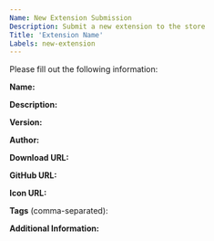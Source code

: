 ```yaml
---
Name: New Extension Submission
Description: Submit a new extension to the store
Title: 'Extension Name'
Labels: new-extension
---
```


Please fill out the following information:

**Name:** 

**Description:** 

**Version:** 

**Author:** 

**Download URL:** 

**GitHub URL:** 

**Icon URL:** 

**Tags** (comma-separated): 

**Additional Information:** 